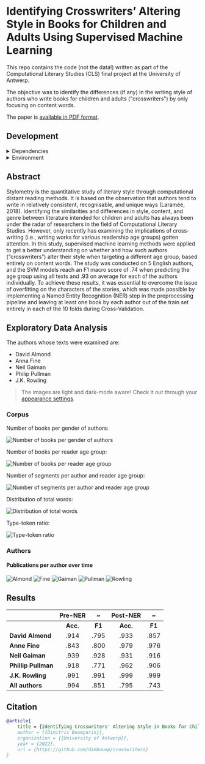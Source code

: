# Identifying Crosswriters’ Altering Style in Books for Children and Adults Using Supervised Machine Learning

This repo contains the code (not the data!) written as part of the Computational Literary Studies (CLS) final project at the University of Antwerp.

The objective was to identify the differences (if any) in the writing style of authors who write books for children and adults ("crosswriters") by only focusing on content words.

The paper is [available in PDF format](Identifying_Crosswriters_Altering_Style_in_Books_for_Children_and_Adults_Using_Supervised_Machine_Learning.pdf).

## Development

<!-- markdownlint-disable MD033 -->
<details>
    <summary>Dependencies</summary>
    <ul>
        <li>Standard:</li>
        <ul>
            <li><code>__future__</code></li>
            <li><code>os</code></li>
            <li><code>re</code></li>
            <li><code>glob</code></li>
            <li><code>typing</code></li>
        </ul>
        <li>Third-party:</li>
        <ul>
            <li>Numpy</li>
            <li>Pandas</li>
            <li>Matplotlib</li>
            <li>Seaborn</li>
            <li>Scikit-Learn</li>
            <li>Transformers</li>
            <li>pprint</li>
        </ul>
    </ul>
</details>

<details>
<summary>Environment</summary>
<ul>
    <li>Windows 11 + WSL</li>
    <li>Python 3.9.12 (virtualenv)</li>
</ul>
</details>
<!--  -->

## Abstract

Stylometry is the quantitative study of literary style through computational distant reading methods. It is based on the observation that authors tend to write in relatively consistent, recognisable, and unique ways (Laramée, 2018). Identifying the similarities and differences in style, content, and genre between literature intended for children and adults has always been under the radar of researchers in the field of Computational Literary Studies. However, only recently has examining the implications of cross-writing (i.e., writing works for various readership age groups) gotten attention. In this study, supervised machine learning methods were applied to get a better understanding on whether and how such authors (“crosswriters”) alter their style when targeting a different age group, based entirely on content words. The study was conducted on 5 English authors, and the SVM models reach an F1 macro score of .74 when predicting the age group using all texts and .93 on average for each of the authors individually. To achieve these results, it was essential to overcome the issue of overfitting on the characters of the stories, which was made possible by implementing a Named Entity Recognition (NER) step in the preprocessing pipeline and leaving at least one book by each author out of the train set entirely in each of the 10 folds during Cross-Validation.

## Exploratory Data Analysis

The authors whose texts were examined are:

- David Almond
- Anna Fine
- Neil Gaiman
- Philip Pullman
- J.K. Rowling

> The images are light and dark-mode aware! Check it out through your [appearance settings](https://github.com/settings/appearance).

### Corpus

Number of books per gender of authors:

<picture>
    <source media="(prefers-color-scheme: light)" srcset="img/EDA/light/gender_per_reader_group.svg">
    <source media="(prefers-color-scheme: dark)" srcset="img/EDA/dark/gender_per_reader_group_dark.svg">
    <img alt="Number of books per gender of authors" src="img/EDA/light/gender_per_reader_group_dark.svg">
</picture>

Number of books per reader age group:

<picture>
    <source media="(prefers-color-scheme: light)" srcset="img/EDA/light/books_per_reader_group.svg">
    <source media="(prefers-color-scheme: dark)" srcset="img/EDA/dark/books_per_reader_group_dark.svg">
    <img alt="Number of books per reader age group" src="img/EDA/light/books_per_reader_group.svg">
</picture>

Number of segments per author and reader age group:

<picture>
    <source media="(prefers-color-scheme: light)" srcset="img/EDA/light/total_segments_per_author_age_group.svg">
    <source media="(prefers-color-scheme: dark)" srcset="img/EDA/dark/total_segments_per_author_age_group_dark.svg">
    <img alt="Number of segments per author and reader age group"
         src="img/EDA/light/total_segments_per_author_age_group.svg"
    >
</picture>

Distribution of total words:

<picture>
    <source media="(prefers-color-scheme: light)" srcset="img/EDA/light/total_words_dist.svg">
    <source media="(prefers-color-scheme: dark)" srcset="img/EDA/dark/total_words_dist_dark.svg">
    <img alt="Distribution of total words" src="img/EDA/light/total_words_dist.svg">
</picture>

Type-token ratio:

<picture>
    <source media="(prefers-color-scheme: light)" srcset="img/EDA/light/type_token_ratio_dist_all.svg">
    <source media="(prefers-color-scheme: dark)" srcset="img/EDA/dark/type_token_ratio_dist_all_dark.svg">
    <img alt="Type-token ratio" src="img/EDA/light/type_token_ratio_dist_all.svg">
</picture>

### Authors

#### Publications per author over time

<picture>
    <source media="(prefers-color-scheme: light)" srcset="img/EDA/light/publications_per_reader_group_Almond.svg">
    <source media="(prefers-color-scheme: dark)" srcset="img/EDA/dark/publications_per_reader_group_Almond_dark.svg">
    <img alt="Almond" src="img/EDA/light/publications_per_reader_group_Almond.svg">
</picture>

<picture>
    <source media="(prefers-color-scheme: light)" srcset="img/EDA/light/publications_per_reader_group_Fine.svg">
    <source media="(prefers-color-scheme: dark)" srcset="img/EDA/dark/publications_per_reader_group_Fine_dark.svg">
    <img alt="Fine" src="img/EDA/light/publications_per_reader_group_Fine.svg">
</picture>

<picture>
    <source media="(prefers-color-scheme: light)" srcset="img/EDA/light/publications_per_reader_group_Gaiman.svg">
    <source media="(prefers-color-scheme: dark)" srcset="img/EDA/dark/publications_per_reader_group_Gaiman_dark.svg">
    <img alt="Gaiman" src="img/EDA/light/publications_per_reader_group_Gaiman.svg">
</picture>

<picture>
    <source media="(prefers-color-scheme: light)" srcset="img/EDA/light/publications_per_reader_group_Pullman.svg">
    <source media="(prefers-color-scheme: dark)" srcset="img/EDA/dark/publications_per_reader_group_Pullman_dark.svg">
    <img alt="Pullman" src="img/EDA/light/publications_per_reader_group_Pullman.svg">
</picture>

<picture>
    <source media="(prefers-color-scheme: light)" srcset="img/EDA/light/publications_per_reader_group_Rowling.svg">
    <source media="(prefers-color-scheme: dark)" srcset="img/EDA/dark/publications_per_reader_group_Rowling_dark.svg">
    <img alt="Rowling" src="img/EDA/light/publications_per_reader_group_Rowling.svg">
</picture>

## Results

<!-- markdownlint-disable MD010 -->
|                     | **Pre-NER** | **~** | **Post-NER** | **~**
| :-------------------|:-----------:|:-----:|:------------:|:-----:
|                     | **Acc.**    | **F1**| **Acc.**     | **F1**
| **David Almond**    | .914        | .795  | .933         | .857  
| **Anne Fine**       | .843        | .800  | .979         | .976  
| **Neil Gaiman**     | .939        | .928  | .931         | .916  
| **Phillip Pullman** | .918        | .771  | .962         | .906  
| **J.K. Rowling**    | .991        | .991  | .999         | .999  
| **All authors**     | .994        | .851  | .795         | .743

## Citation

```bibtex
@article{
    title = {Identifying Crosswriters' Altering Style in Books for Children and Adults Using Supervised Machine Learning},
    author = {{Dimitris Boumparis}},
    organization = {{University of Antwerp}},
    year = {2022},
    url = {https://github.com/dimboump/crosswriters}
}
```
